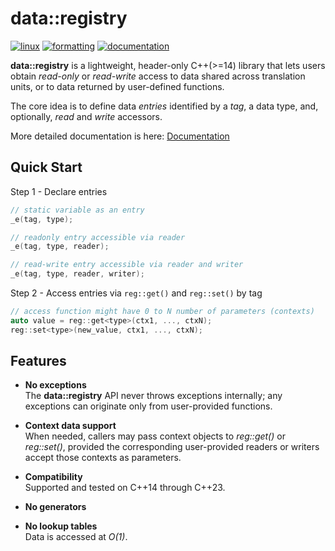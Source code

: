# data::registry

[![linux](https://github.com/vladislavmarkov/data_registry/actions/workflows/linux.yml/badge.svg)](https://github.com/vladislavmarkov/data_registry/actions/workflows/linux.yml)
[![formatting](https://github.com/vladislavmarkov/data_registry/actions/workflows/formatting.yml/badge.svg)](https://github.com/vladislavmarkov/data_registry/actions/workflows/formatting.yml)
[![documentation](https://github.com/vladislavmarkov/data_registry/actions/workflows/docs.yml/badge.svg)](https://github.com/vladislavmarkov/data_registry/actions/workflows/docs.yml)

**data::registry** is a lightweight, header-only C++(>=14) library that lets users
obtain *read-only* or *read-write* access to data shared across translation
units, or to data returned by user-defined functions.

The core idea is to define data *entries* identified by a *tag*, a data type,
and, optionally, *read* and *write* accessors.

More detailed documentation is here: [Documentation](https://vladislavmarkov.github.io/data_registry)

## Quick Start

Step 1 - Declare entries

```cpp
// static variable as an entry
_e(tag, type);

// readonly entry accessible via reader
_e(tag, type, reader);

// read-write entry accessible via reader and writer
_e(tag, type, reader, writer); 
```

Step 2 - Access entries via `reg::get()` and `reg::set()` by tag

```cpp
// access function might have 0 to N number of parameters (contexts)
auto value = reg::get<type>(ctx1, ..., ctxN);
reg::set<type>(new_value, ctx1, ..., ctxN);
```

## Features

- **No exceptions**  
 The **data::registry** API never throws exceptions
 internally; any exceptions can originate only from user-provided functions.

- **Context data support**  
 When needed, callers may pass context objects to
 *reg::get()* or *reg::set()*, provided the corresponding user-provided readers
 or writers accept those contexts as parameters.

- **Compatibility**  
 Supported and tested on C++14 through C++23.

- **No generators**

- **No lookup tables**  
 Data is accessed at *O(1)*.
